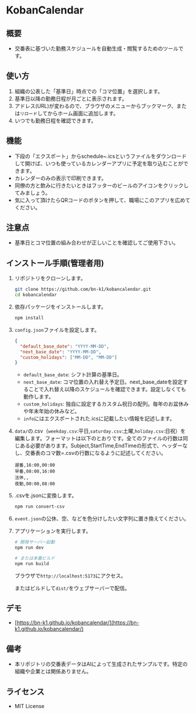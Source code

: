 # KobanCalendar

## 概要

- 交番表に基づいた勤務スケジュールを自動生成・閲覧するためのツールです。

## 使い方

1. 組織の公表した「基準日」時点での「コマ位置」を選択します。
2. 基準日以降の勤務日程が月ごとに表示されます。
3. アドレス(URL)が変わるので、ブラウザのメニューからブックマーク、または`リロード`してからホーム画面に追加します。
4. いつでも勤務日程を確認できます。

## 機能

- 下段の「エクスポート」からschedule~.icsというファイルをダウンロードして開けば、いつも使っているカレンダーアプリに予定を取り込むことができます。
- カレンダーのみの表示で印刷できます。
- 同僚の方と飲みに行きたいときはフッターのビールのアイコンをクリックしてみましょう。
- 気に入って頂けたらQRコードのボタンを押して、職場にこのアプリを広めてください。

## 注意点

- 基準日とコマ位置の組み合わせが正しいことを確認してご使用下さい。

## インストール手順(管理者用)

1. リポジトリをクローンします。

   ```bash
   git clone https://github.com/bn-k1/kobancalendar.git
   cd kobancalendar
   ```

2. 依存パッケージをインストールします。

   ```bash
   npm install
   ```

3. `config.json`ファイルを設定します。

   ```json
   {
     "default_base_date": "YYYY-MM-DD",
     "next_base_date": "YYYY-MM-DD",
     "custom_holidays": ["MM-DD", "MM-DD"]
   }
   ```

   - `default_base_date`: シフト計算の基準日。
   - `next_base_date`: コマ位置の入れ替え予定日。next_base_dateを設定することで入れ替え以降のスケジュールを確認できます。設定しなくても動作します。
   - `custom_holidays`: 独自に設定するカスタム祝日の配列。毎年のお盆休みや年末年始の休みなど。
   - `info`にはエクスポートされた.icsに記載したい情報を記述します。

4. `data/`の.csv（`weekday.csv`:平日,`saturday.csv`:土曜,`holiday.csv`:日祝）を編集します。フォーマットは以下のとおりです。全てのファイルの行数は同じある必要があります。Subject,StartTime,EndTimeの形式で、ヘッダーなし、交番表のコマ数=.csvの行数になるように記述してください。

   ```csv
   遅番,16:00,00:00
   早番,08:00,16:00
   法休,,
   夜勤,00:00,08:00
   ```

5. .csvを.jsonに変換します。

   ```bash
   npm run convert-csv
   ```

6. `event.json`の公休、空、などを色分けしたい文字列に置き換えてください。

7. アプリケーションを実行します。

   ```bash
   # 開発サーバー起動
   npm run dev

   # または本番ビルド
   npm run build
   ```

   ブラウザで`http://localhost:5173`にアクセス。

   またはビルドして`dist/`をウェブサーバーで配信。

## デモ

- [https://bn-k1.github.io/kobancalendar/](https://bn-k1.github.io/kobancalendar/)

## 備考

- 本リポジトリの交番表データはAIによって生成されたサンプルです。特定の組織や企業とは関係ありません。

## ライセンス

- MIT License
